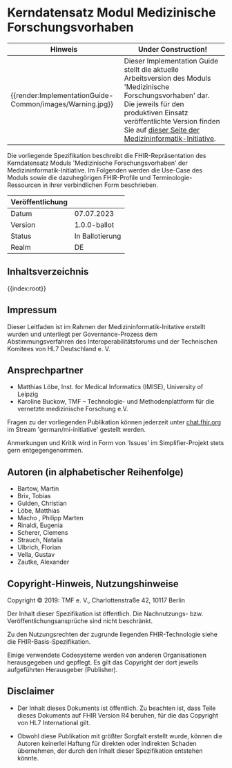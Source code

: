 # Kerndatensatz Modul Medizinische Forschungsvorhaben

| Hinweis | Under Construction! |
|---------|---------------------|
| {{render:ImplementationGuide-Common/images/Warning.jpg}}  | Dieser Implementation Guide stellt die aktuelle Arbeitsversion des Moduls 'Medizinische Forschungsvorhaben' dar. Die jeweils für den produktiven Einsatz veröffentlichte Version finden Sie auf [dieser Seite der Medizininformatik-Initiative](https://www.medizininformatik-initiative.de/Kerndatensatz/Modul_Studie/IGMIIKDSModulMedizinischeForschungsvorhaben.html).|

Die vorliegende Spezifikation beschreibt die FHIR-Repräsentation des Kerndatensatz Moduls 'Medizinische Forschungsvorhaben' der Medizininformatik-Initiative.
Im Folgenden werden die Use-Case des Moduls sowie die dazuhegörigen FHIR-Profile und Terminologie-Ressourcen in ihrer verbindlichen Form beschrieben.

| Veröffentlichung   |   |
|---------|--------------|
| Datum   | 07.07.2023   |
| Version | 1.0.0-ballot       |
| Status  | In Ballotierung       |
| Realm   | DE           | 


## Inhaltsverzeichnis

{{index:root}}

## Impressum
Dieser Leitfaden ist im Rahmen der Medizininformatik-Initative erstellt wurden und unterliegt per Governance-Prozess dem Abstimmungsverfahren des Interoperabilitätsforums und der Technischen Komitees von HL7 Deutschland e. V.

## Ansprechpartner
* Matthias Löbe, Inst. for Medical Informatics (IMISE), University of Leipzig
* Karoline Buckow, TMF – Technologie- und Methodenplattform
für die vernetzte medizinische Forschung e.V.

Fragen zu der vorliegenden Publikation können jederzeit unter [chat.fhir.org](https://chat.fhir.org/#narrow/stream/179307-german.2Fmi-initiative) im Stream 'german/mi-initiative' gestellt werden.

Anmerkungen und Kritik wird in Form von 'Issues' im Simplifier-Projekt stets gern entgegengenommen.

## Autoren (in alphabetischer Reihenfolge)
* Bartow, Martin
* Brix, Tobias
* Gulden, Christian
* Löbe, Matthias
* Macho , Philipp Marten
* Rinaldi, Eugenia 
* Scherer, Clemens
* Strauch, Natalia
* Ulbrich, Florian
* Vella, Gustav
* Zautke, Alexander

## Copyright-Hinweis, Nutzungshinweise
Copyright © 2019: TMF e. V., Charlottenstraße 42, 10117 Berlin

Der Inhalt dieser Spezifikation ist öffentlich. Die Nachnutzungs- bzw. Veröffentlichungsansprüche sind nicht beschränkt.

Zu den Nutzungsrechten der zugrunde liegenden FHIR-Technologie siehe die FHIR-Basis-Spezifikation.

Einige verwendete Codesysteme werden von anderen Organisationen herausgegeben und gepflegt. Es gilt das Copyright der dort jeweils aufgeführten Herausgeber (Publisher).

## Disclaimer
* Der Inhalt dieses Dokuments ist öffentlich. Zu beachten ist, dass Teile dieses Dokuments auf FHIR Version R4 beruhen, für die das Copyright von HL7 International gilt.

* Obwohl diese Publikation mit größter Sorgfalt erstellt wurde, können die Autoren keinerlei Haftung für direkten oder indirekten Schaden übernehmen, der durch den Inhalt dieser Spezifikation entstehen könnte.

<br><br>